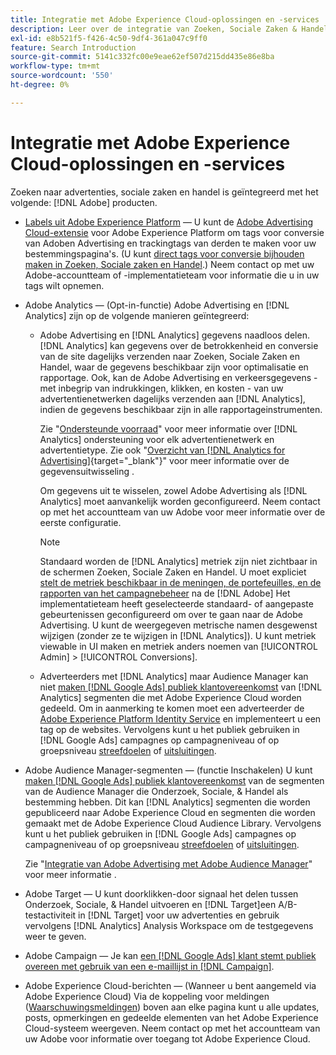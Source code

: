 ```yaml
---
title: Integratie met Adobe Experience Cloud-oplossingen en -services
description: Leer over de integratie van Zoeken, Sociale Zaken & Handel met de oplossingen en de diensten van Adobe Experience Cloud.
exl-id: e8b521f5-f426-4c50-9df4-361a047c9ff0
feature: Search Introduction
source-git-commit: 5141c332fc00e9eae62ef507d215dd435e86e8ba
workflow-type: tm+mt
source-wordcount: '550'
ht-degree: 0%

---
```


# Integratie met Adobe Experience Cloud-oplossingen en -services

Zoeken naar advertenties, sociale zaken en handel is geïntegreerd met het volgende: [!DNL Adobe] producten.

* [Labels uit Adobe Experience Platform](https://experienceleague.adobe.com/docs/experience-platform/tags/extensions/client/overview.html) — U kunt de [Adobe Advertising Cloud-extensie](https://exchange.adobe.com/apps/ec/100155) voor Adobe Experience Platform om tags voor conversie van Adoben Advertising en trackingtags van derden te maken voor uw bestemmingspagina&#39;s. (U kunt [direct tags voor conversie bijhouden maken in Zoeken, Sociale zaken en Handel](/help/search-social-commerce/tools/conversion-tag-generate.md).) Neem contact op met uw Adobe-accountteam of -implementatieteam voor informatie die u in uw tags wilt opnemen.

* Adobe Analytics — (Opt-in-functie) Adobe Advertising en [!DNL Analytics] zijn op de volgende manieren geïntegreerd:

   * Adobe Advertising en [!DNL Analytics] gegevens naadloos delen. [!DNL Analytics] kan gegevens over de betrokkenheid en conversie van de site dagelijks verzenden naar Zoeken, Sociale Zaken en Handel, waar de gegevens beschikbaar zijn voor optimalisatie en rapportage. Ook, kan de Adobe Advertising en verkeersgegevens - met inbegrip van indrukkingen, klikken, en kosten - van uw advertentienetwerken dagelijks verzenden aan [!DNL Analytics], indien de gegevens beschikbaar zijn in alle rapportageinstrumenten.

     Zie &quot;[Ondersteunde voorraad](/help/search-social-commerce/introduction/supported-inventory.md)&quot; voor meer informatie over [!DNL Analytics] ondersteuning voor elk advertentienetwerk en advertentietype. Zie ook &quot;[Overzicht van [!DNL Analytics for Advertising]](https://experienceleague.adobe.com/docs/advertising/integrations/analytics/overview.html){target="_blank"}&quot; voor meer informatie over de gegevensuitwisseling .

     Om gegevens uit te wisselen, zowel Adobe Advertising als [!DNL Analytics] moet aanvankelijk worden geconfigureerd. Neem contact op met het accountteam van uw Adobe voor meer informatie over de eerste configuratie.

     >[!NOTE]
     >
     >Standaard worden de [!DNL Analytics] metriek zijn niet zichtbaar in de schermen Zoeken, Sociale Zaken en Handel. U moet expliciet [stelt de metriek beschikbaar in de meningen, de portefeuilles, en de rapporten van het campagnebeheer](/help/search-social-commerce/admin/conversion-metrics/conversion-metric-about.md) na de [!DNL Adobe] Het implementatieteam heeft geselecteerde standaard- of aangepaste gebeurtenissen geconfigureerd om over te gaan naar de Adobe Advertising. U kunt de weergegeven metrische namen desgewenst wijzigen (zonder ze te wijzigen in [!DNL Analytics]). U kunt metriek viewable in UI maken en metriek anders noemen van [!UICONTROL Admin] > [!UICONTROL Conversions].

   * Adverteerders met [!DNL Analytics] maar Audience Manager kan niet [maken [!DNL Google Ads] publiek klantovereenkomst](/help/search-social-commerce/campaign-management/campaigns/google-audience-from-adobe-audience.md) van [!DNL Analytics] segmenten die met Adobe Experience Cloud worden gedeeld. Om in aanmerking te komen moet een adverteerder de [Adobe Experience Platform Identity Service](https://experienceleague.adobe.com/docs/id-service/using/home.html) en implementeert u een tag op de websites. Vervolgens kunt u het publiek gebruiken in [!DNL Google Ads] campagnes op campagneniveau of op groepsniveau [streefdoelen](/help/search-social-commerce/campaign-management/campaigns/audience-targets-manage.md) of [uitsluitingen](/help/search-social-commerce/campaign-management/campaigns/audience-exclusions-manage.md).

* Adobe Audience Manager-segmenten — (functie Inschakelen) U kunt [maken [!DNL Google Ads] publiek klantovereenkomst](/help/search-social-commerce/campaign-management/campaigns/google-audience-from-adobe-audience.md) van de segmenten van de Audience Manager die Onderzoek, Sociale, &amp; Handel als bestemming hebben. Dit kan [!DNL Analytics] segmenten die worden gepubliceerd naar Adobe Experience Cloud en segmenten die worden gemaakt met de Adobe Experience Cloud Audience Library. Vervolgens kunt u het publiek gebruiken in [!DNL Google Ads] campagnes op campagneniveau of op groepsniveau [streefdoelen](/help/search-social-commerce/campaign-management/campaigns/audience-targets-manage.md) of [uitsluitingen](/help/search-social-commerce/campaign-management/campaigns/audience-exclusions-manage.md).

  Zie &quot;[Integratie van Adobe Advertising met Adobe Audience Manager](https://experienceleague.adobe.com/docs/advertising/integrations/audience-manager/overview.html)&quot; voor meer informatie .

* Adobe Target — U kunt doorklikken-door signaal het delen tussen Onderzoek, Sociale, &amp; Handel uitvoeren en [!DNL Target]een A/B-testactiviteit in [!DNL Target] voor uw advertenties en gebruik vervolgens [!DNL Analytics] Analysis Workspace om de testgegevens weer te geven.

* Adobe Campaign — Je kan [een [!DNL Google Ads] klant stemt publiek overeen met gebruik van een e-maillijst in [!DNL Campaign]](/help/search-social-commerce/campaign-management/campaigns/google-audience-from-campaign-email-list.md).

* Adobe Experience Cloud-berichten — (Wanneer u bent aangemeld via Adobe Experience Cloud) Via de koppeling voor meldingen ([Waarschuwingsmeldingen](/help/search-social-commerce/assets/notifications-panel.png "Waarschuwingsmeldingen")) boven aan elke pagina kunt u alle updates, posts, opmerkingen en gedeelde elementen van het Adobe Experience Cloud-systeem weergeven. Neem contact op met het accountteam van uw Adobe voor informatie over toegang tot Adobe Experience Cloud.
